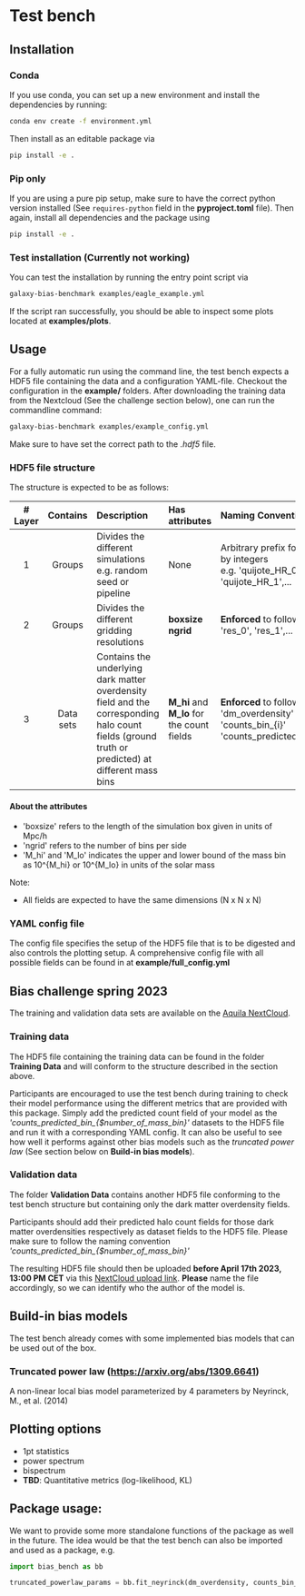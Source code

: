 # Test bench

## Installation

### Conda

If you use conda, you can set up a new environment and install the dependencies by running:

```bash
conda env create -f environment.yml
```

Then install as an editable package via

```bash
pip install -e .
```

### Pip only

If you are using a pure pip setup, make sure to have the correct python version installed (See `requires-python` field
in the **pyproject.toml** file).
Then again, install all dependencies and the package using

```bash
pip install -e .
```

### Test installation (Currently not working)

You can test the installation by running the entry point script via

```bash
galaxy-bias-benchmark examples/eagle_example.yml
```

If the script ran successfully, you should be able to inspect some plots located at **examples/plots**.

## Usage

For a fully automatic run using the command line, the test bench expects a HDF5 file containing the data and a configuration YAML-file.
Checkout the configuration in the **example/** folders. After downloading the training data from the Nextcloud (See the challenge section below),
one can run the commandline command:

```bash
galaxy-bias-benchmark examples/example_config.yml
```

Make sure to have set the correct path to the *.hdf5* file.

### HDF5 file structure

The structure is expected to be as follows:

| #  Layer | Contains  | Description                                                                                                                                      | Has attributes                             | Naming Convention                                                                                        |
|:--------:|:---------:|:-------------------------------------------------------------------------------------------------------------------------------------------------|:-------------------------------------------|:---------------------------------------------------------------------------------------------------------|
|    1     |  Groups   | Divides the different simulations <br /> e.g. random seed or pipeline                                                                            | None                                       | Arbitrary prefix followed by integers <br /> e.g. 'quijote_HR_0', 'quijote_HR_1',...                     |
|    2     |  Groups   | Divides the different gridding resolutions                                                                                                       | **boxsize** <br /> **ngrid**               | **Enforced** to follow 'res_0', 'res_1',...                                                              |
|    3     | Data sets | Contains the underlying dark matter overdensity field and the corresponding halo count fields (ground truth or predicted) at different mass bins | **M_hi** and **M_lo** for the count fields | **Enforced** to follow: <br /> 'dm_overdensity' <br /> 'counts_bin_{i}' <br /> 'counts_predicted_bin_{i} |

#### About the attributes

* 'boxsize' refers to the length of the simulation box given in units of Mpc/h
* 'ngrid' refers to the number of bins per side
* 'M_hi' and 'M_lo' indicates the upper and lower bound of the mass bin as 10^{M_hi} or 10^{M_lo} in units of the solar mass

Note:

* All fields are expected to have the same dimensions (N x N x N)

### YAML config file

The config file specifies the setup of the HDF5 file that is to be digested and also controls the plotting setup.
A comprehensive config file with all possible fields can be found in at **example/full_config.yml**

## Bias challenge spring 2023

The training and validation data sets are available on the [Aquila NextCloud](https://cloud.aquila-consortium.org/s/2Kx95iy28EPfGkk).

### Training data
The HDF5 file containing the training data can be found in the folder **Training Data** and will conform to the structure described in the section above.

Participants are encouraged to use the test bench during training to check their model performance using the different metrics that are provided with this package.
Simply add the predicted count field of your model as the *'counts_predicted_bin_{$number_of_mass_bin}'* datasets to the HDF5 file and run it with a corresponding YAML config.
It can also be useful to see how well it performs against other bias models such as the *truncated power law* (See section below on **Build-in bias models**).

### Validation data

The folder **Validation Data** contains another HDF5 file conforming to the test bench structure but containing only the dark matter overdensity fields.

Participants should add their predicted halo count fields for those dark matter overdensities respectively as dataset fields to the HDF5 file.
Please make sure to follow the naming convention *'counts_predicted_bin_{$number_of_mass_bin}'*

The resulting HDF5 file should then be uploaded **before April 17th 2023, 13:00 PM CET** via this [NextCloud upload link](https://cloud.aquila-consortium.org/s/ZPZpeHqRFiXedCe).
**Please** name the file accordingly, so we can identify who the author of the model is.  

## Build-in bias models

The test bench already comes with some implemented bias models that can be used out of the box.

### Truncated power law (https://arxiv.org/abs/1309.6641)

A non-linear local bias model parameterized by 4 parameters by Neyrinck, M., et al. (2014)

## Plotting options

* 1pt statistics
* power spectrum
* bispectrum
* **TBD**: Quantitative metrics (log-likelihood, KL)

Package usage:
--

We want to provide some more standalone functions of the package as well in the future.
The idea would be that the test bench can also be imported and used as a package, e.g.

```python
import bias_bench as bb

truncated_powerlaw_params = bb.fit_neyrinck(dm_overdensity, counts_bin_1)
```